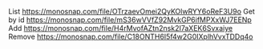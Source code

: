 List https://monosnap.com/file/OTrzaevOmei2QyKOlwRYY6oReF3U9o
Get by id https://monosnap.com/file/mS36wVVfZ92MvkGP6ifMPXxWJ7EENp
Add https://monosnap.com/file/H4rMvofAZtn2nsk2I7aXEK6Svxaiye
Remove https://monosnap.com/file/C18ONTH6I5f4w2G0IXplhVvxTDDq4o
